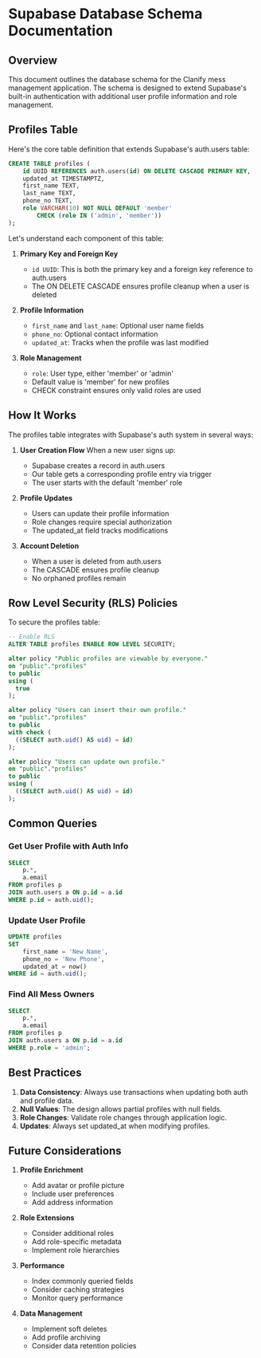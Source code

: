 # Supabase Database Schema Documentation

## Overview

This document outlines the database schema for the Clanify mess management application. The schema is designed to extend Supabase's built-in authentication with additional user profile information and role management.

## Profiles Table

Here's the core table definition that extends Supabase's auth.users table:

```sql
CREATE TABLE profiles (
    id UUID REFERENCES auth.users(id) ON DELETE CASCADE PRIMARY KEY,
    updated_at TIMESTAMPTZ,
    first_name TEXT,
    last_name TEXT,
    phone_no TEXT,
    role VARCHAR(10) NOT NULL DEFAULT 'member'
        CHECK (role IN ('admin', 'member'))
);
```

Let's understand each component of this table:

1. **Primary Key and Foreign Key**

   - `id UUID`: This is both the primary key and a foreign key reference to auth.users
   - The ON DELETE CASCADE ensures profile cleanup when a user is deleted

2. **Profile Information**

   - `first_name` and `last_name`: Optional user name fields
   - `phone_no`: Optional contact information
   - `updated_at`: Tracks when the profile was last modified

3. **Role Management**
   - `role`: User type, either 'member' or 'admin'
   - Default value is 'member' for new profiles
   - CHECK constraint ensures only valid roles are used

## How It Works

The profiles table integrates with Supabase's auth system in several ways:

1. **User Creation Flow**
   When a new user signs up:

   - Supabase creates a record in auth.users
   - Our table gets a corresponding profile entry via trigger
   - The user starts with the default 'member' role

2. **Profile Updates**

   - Users can update their profile information
   - Role changes require special authorization
   - The updated_at field tracks modifications

3. **Account Deletion**
   - When a user is deleted from auth.users
   - The CASCADE ensures profile cleanup
   - No orphaned profiles remain

## Row Level Security (RLS) Policies

To secure the profiles table:

```sql
-- Enable RLS
ALTER TABLE profiles ENABLE ROW LEVEL SECURITY;

alter policy "Public profiles are viewable by everyone."
on "public"."profiles"
to public
using (
  true
);

alter policy "Users can insert their own profile."
on "public"."profiles"
to public
with check (
  ((SELECT auth.uid() AS uid) = id)
);

alter policy "Users can update own profile."
on "public"."profiles"
to public
using (
  ((SELECT auth.uid() AS uid) = id)
);


```

## Common Queries

### Get User Profile with Auth Info

```sql
SELECT
    p.*,
    a.email
FROM profiles p
JOIN auth.users a ON p.id = a.id
WHERE p.id = auth.uid();
```

### Update User Profile

```sql
UPDATE profiles
SET
    first_name = 'New Name',
    phone_no = 'New Phone',
    updated_at = now()
WHERE id = auth.uid();
```

### Find All Mess Owners

```sql
SELECT
    p.*,
    a.email
FROM profiles p
JOIN auth.users a ON p.id = a.id
WHERE p.role = 'admin';
```

## Best Practices

1. **Data Consistency**: Always use transactions when updating both auth and profile data.
2. **Null Values**: The design allows partial profiles with null fields.
3. **Role Changes**: Validate role changes through application logic.
4. **Updates**: Always set updated_at when modifying profiles.

## Future Considerations

1. **Profile Enrichment**

   - Add avatar or profile picture
   - Include user preferences
   - Add address information

2. **Role Extensions**

   - Consider additional roles
   - Add role-specific metadata
   - Implement role hierarchies

3. **Performance**

   - Index commonly queried fields
   - Consider caching strategies
   - Monitor query performance

4. **Data Management**
   - Implement soft deletes
   - Add profile archiving
   - Consider data retention policies
